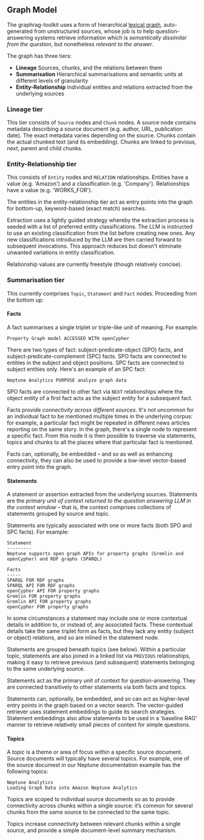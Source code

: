 ## Graph Model

The graphrag-toolkit uses a form of hierarchical [lexical graph](https://graphr.ag/reference/knowledge-graph/lexical-graph-hierarchical-structure/), auto-generated from unstructured sources, whose job is to help question-answering systems retrieve information which is *semantically dissimilar from the question*, but nonetheless *relevant to the answer*.

The graph has three tiers:

  - **Lineage** Sources, chunks, and the relations between them
  - **Summarisation** Hierarchical summarisations and semantic units at different levels of granularity
  - **Entity-Relationship** Individual entities and relations extracted from the underlying sources
  
### Lineage tier

This tier consists of `Source` nodes and `Chunk` nodes. A source node contains metadata describing a source document (e.g. author, URL, publication date). The exact metadata varies depending on the source. Chunks contain the actual chunked text (and its embedding). Chunks are linked to previous, next, parent and child chunks.

### Entity-Relationship tier

This consists of `Entity` nodes and `RELATION` relationships. Entities have a value (e.g. 'Amazon') and a classification (e.g. 'Company'). Relationships have a value (e.g. 'WORKS_FOR').

The entities in the entity-relationship tier act as entry points into the graph for bottom-up, keyword-based (exact match) searches.

Extraction uses a lightly guided strategy whereby the extraction process is seeded with a list of preferred entity classifications. The LLM is instructed to use an existing classification from the list before creating new ones. Any new classifications introduced by the LLM are then carried forward to subsequent invocations. This approach reduces but doesn't eliminate unwanted variations in entity classification.

Relationship values are currently freestyle (though relatively concise).

### Summarisation tier

This currently comprises `Topic`, `Statement` and `Fact` nodes. Proceeding from the bottom up:

#### Facts

A fact summarises a single triplet or triple-like unit of meaning. For example:

```
Property Graph model ACCESSED WITH openCypher
```

There are two types of fact: subject-predicate-object (SPO) facts, and subject-predicate-complement (SPC) facts. SPO facts are connected to entities in the subject and object positions. SPC facts are connected to subject entities only. Here's an example of an SPC fact:

```
Neptune Analytics PURPOSE analyze graph data
```

SPO facts are connected to other fact via `NEXT` relationships where the object entity of a first fact acts as the subject entity for a subsequent fact.

Facts provide *connectivity across different sources*. It's not uncommon for an individual fact to be mentioned multiple times in the underlying corpus: for example, a particular fact might be repeated in different news articles reporting on the same story. In the graph, there's a single node to represent a specific fact. From this node it is then possible to traverse via statements, topics and chunks to all the places where that particular fact is mentioned.

Facts can, optionally, be embedded – and so as well as enhancing connectivity, they can also be used to provide a low-level vector-based entry point into the graph. 

#### Statements

A statement or assertion extracted from the underlying sources. Statements are the *primary unit of context returned to the question answering LLM in the context window* – that is, the context comprises collections of statements grouped by source and topic.

Statements are typically associated with one or more facts (both SPO and SPC facts). For example:

```
Statement
---------
Neptune supports open graph APIs for property graphs (Gremlin and openCypher) and RDF graphs (SPARQL)

Facts
-----
SPARQL FOR RDF graphs
SPARQL API FOR RDF graphs
openCypher API FOR property graphs
Gremlin FOR property graphs
Gremlin API FOR property graphs
openCypher FOR property graphs
```

In some circumstances a statement may include one or more contextual details in addition to, or instead of, any associated facts. These contextual details take the same triplet form as facts, but they lack any entity (subject or object) relations, and so are inlined in the statement node.

Statements are grouped beneath topics (see below). Within a particular topic, statements are also joined in a linked list via `PREVIOUS` relationships, making it easy to retrieve previous (and subsequent) statements belonging to the same underlying source.

Statements act as the primary unit of context for question-answering. They are connected transitively to other statements via both facts and topics.

Statements can, optionally, be embedded, and so can act as higher-level entry points in the graph based on a vector search. The vector-guided retriever uses statement embeddings to guide its search strategies. Statement embeddings also allow statements to be used in a 'baseline RAG' manner to retrieve relatively small pieces of context for simple questions.

#### Topics

A topic is a theme or area of focus within a specific source document. Source documents will typically have several topics. For example, one of the source documest in our Neptune documentation example has the following topics:

```
Neptune Analytics
Loading Graph Data into Amazon Neptune Analytics
```

Topics are scoped to individual source documents so as to provide connectivity across chunks within a single source: it’s common for several chunks from the same source to be connected to the same topic.

Topics increase connectivity between relevant chunks within a single source, and provide a simple document-level summary mechanism.



